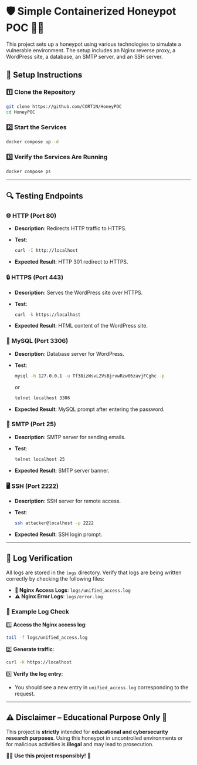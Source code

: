 # 🛡️ Simple Containerized Honeypot POC 🕵️‍♂️

This project sets up a honeypot using various technologies to simulate a vulnerable environment. The setup includes an Nginx reverse proxy, a WordPress site, a database, an SMTP server, and an SSH server.

## 🚀 Setup Instructions

### 1️⃣ Clone the Repository

```sh
git clone https://github.com/CORT1N/HoneyPOC
cd HoneyPOC
```

### 2️⃣ Start the Services

```sh
docker compose up -d
```

### 3️⃣ Verify the Services Are Running

```sh
docker compose ps
```

---

## 🔍 Testing Endpoints

### 🌐 HTTP (Port 80)

- **Description**: Redirects HTTP traffic to HTTPS.
- **Test**:

    ```sh
    curl -I http://localhost
    ```

- **Expected Result**: HTTP 301 redirect to HTTPS.

### 🔒 HTTPS (Port 443)

- **Description**: Serves the WordPress site over HTTPS.
- **Test**:

    ```sh
    curl -k https://localhost
    ```

- **Expected Result**: HTML content of the WordPress site.

### 🐄 MySQL (Port 3306)

- **Description**: Database server for WordPress.
- **Test**:

    ```sh
    mysql -h 127.0.0.1 -u Tf38izWsvL2VsBjrvwRzw06zavjFCghc -p
    ```

    or

    ```sh
    telnet localhost 3306
    ```

- **Expected Result**: MySQL prompt after entering the password.

### 📧 SMTP (Port 25)

- **Description**: SMTP server for sending emails.
- **Test**:

    ```sh
    telnet localhost 25
    ```

- **Expected Result**: SMTP server banner.

### 🖥️ SSH (Port 2222)

- **Description**: SSH server for remote access.
- **Test**:

    ```sh
    ssh attacker@localhost -p 2222
    ```

- **Expected Result**: SSH login prompt.

---

## 📝 Log Verification

All logs are stored in the `logs` directory. Verify that logs are being written correctly by checking the following files:

- **📝 Nginx Access Logs**: `logs/unified_access.log`
- **⚠️ Nginx Error Logs**: `logs/error.log`

### 🔎 Example Log Check

1️⃣ **Access the Nginx access log**:

```sh
tail -f logs/unified_access.log
```

2️⃣ **Generate traffic**:

```sh
curl -k https://localhost
```

3️⃣ **Verify the log entry**:

- You should see a new entry in `unified_access.log` corresponding to the request.

---

## ⚠️ Disclaimer – Educational Purpose Only 🚨

This project is **strictly** intended for **educational and cybersecurity research purposes**. Using this honeypot in uncontrolled environments or for malicious activities is **illegal** and may lead to prosecution.

👨‍💻 **Use this project responsibly!** 🚫
